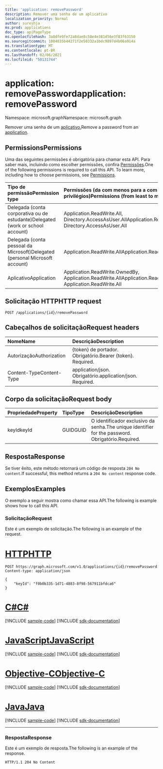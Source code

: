 ```yaml
---
title: 'application: removePassword'
description: Remover uma senha de um aplicativo
localization_priority: Normal
author: sureshja
ms.prod: applications
doc_type: apiPageType
ms.openlocfilehash: 3a8dfe9fe72a8dae8c50e4e381d56e3f83f63150
ms.sourcegitcommit: 1004835b44271f2e50332a1bdc9097d4b06a914a
ms.translationtype: MT
ms.contentlocale: pt-BR
ms.lasthandoff: 02/06/2021
ms.locfileid: "50131744"
---
```

# <a name="application-removepassword"></a><span data-ttu-id="41d9e-103">application: removePassword</span><span class="sxs-lookup"><span data-stu-id="41d9e-103">application: removePassword</span></span>

<span data-ttu-id="41d9e-104">Namespace: microsoft.graph</span><span class="sxs-lookup"><span data-stu-id="41d9e-104">Namespace: microsoft.graph</span></span>

<span data-ttu-id="41d9e-105">Remover uma senha de um [aplicativo.](../resources/application.md)</span><span class="sxs-lookup"><span data-stu-id="41d9e-105">Remove a password from an [application](../resources/application.md).</span></span>

## <a name="permissions"></a><span data-ttu-id="41d9e-106">Permissions</span><span class="sxs-lookup"><span data-stu-id="41d9e-106">Permissions</span></span>

<span data-ttu-id="41d9e-p101">Uma das seguintes permissões é obrigatória para chamar esta API. Para saber mais, incluindo como escolher permissões, confira [Permissões](/graph/permissions-reference).</span><span class="sxs-lookup"><span data-stu-id="41d9e-p101">One of the following permissions is required to call this API. To learn more, including how to choose permissions, see [Permissions](/graph/permissions-reference).</span></span>

| <span data-ttu-id="41d9e-109">Tipo de permissão</span><span class="sxs-lookup"><span data-stu-id="41d9e-109">Permission type</span></span>                        | <span data-ttu-id="41d9e-110">Permissões (da com menos para a com mais privilégios)</span><span class="sxs-lookup"><span data-stu-id="41d9e-110">Permissions (from least to most privileged)</span></span> |
|:---------------------------------------|:--------------------------------------------|
| <span data-ttu-id="41d9e-111">Delegada (conta corporativa ou de estudante)</span><span class="sxs-lookup"><span data-stu-id="41d9e-111">Delegated (work or school account)</span></span>     | <span data-ttu-id="41d9e-112">Application.ReadWrite.All, Directory.AccessAsUser.All</span><span class="sxs-lookup"><span data-stu-id="41d9e-112">Application.ReadWrite.All, Directory.AccessAsUser.All</span></span> |
| <span data-ttu-id="41d9e-113">Delegada (conta pessoal da Microsoft)</span><span class="sxs-lookup"><span data-stu-id="41d9e-113">Delegated (personal Microsoft account)</span></span> | <span data-ttu-id="41d9e-114">Application.ReadWrite.All</span><span class="sxs-lookup"><span data-stu-id="41d9e-114">Application.ReadWrite.All</span></span> |
| <span data-ttu-id="41d9e-115">Aplicativo</span><span class="sxs-lookup"><span data-stu-id="41d9e-115">Application</span></span>                            | <span data-ttu-id="41d9e-116">Application.ReadWrite.OwnedBy, Application.ReadWrite.All</span><span class="sxs-lookup"><span data-stu-id="41d9e-116">Application.ReadWrite.OwnedBy, Application.ReadWrite.All</span></span> |

## <a name="http-request"></a><span data-ttu-id="41d9e-117">Solicitação HTTP</span><span class="sxs-lookup"><span data-stu-id="41d9e-117">HTTP request</span></span>

<!-- { "blockType": "ignored" } -->

```http
POST /applications/{id}/removePassword
```

## <a name="request-headers"></a><span data-ttu-id="41d9e-118">Cabeçalhos de solicitação</span><span class="sxs-lookup"><span data-stu-id="41d9e-118">Request headers</span></span>

| <span data-ttu-id="41d9e-119">Nome</span><span class="sxs-lookup"><span data-stu-id="41d9e-119">Name</span></span>           | <span data-ttu-id="41d9e-120">Descrição</span><span class="sxs-lookup"><span data-stu-id="41d9e-120">Description</span></span>                |
|:---------------|:---------------------------|
| <span data-ttu-id="41d9e-121">Autorização</span><span class="sxs-lookup"><span data-stu-id="41d9e-121">Authorization</span></span>  | <span data-ttu-id="41d9e-p102">{token} de portador. Obrigatório.</span><span class="sxs-lookup"><span data-stu-id="41d9e-p102">Bearer {token}. Required.</span></span>  |
| <span data-ttu-id="41d9e-124">Content-Type</span><span class="sxs-lookup"><span data-stu-id="41d9e-124">Content-Type</span></span>   | <span data-ttu-id="41d9e-p103">application/json. Obrigatório.</span><span class="sxs-lookup"><span data-stu-id="41d9e-p103">application/json. Required.</span></span>|

## <a name="request-body"></a><span data-ttu-id="41d9e-127">Corpo da solicitação</span><span class="sxs-lookup"><span data-stu-id="41d9e-127">Request body</span></span>

| <span data-ttu-id="41d9e-128">Propriedade</span><span class="sxs-lookup"><span data-stu-id="41d9e-128">Property</span></span>  | <span data-ttu-id="41d9e-129">Tipo</span><span class="sxs-lookup"><span data-stu-id="41d9e-129">Type</span></span> | <span data-ttu-id="41d9e-130">Descrição</span><span class="sxs-lookup"><span data-stu-id="41d9e-130">Description</span></span>|
|:----------|:-----|:-----------|
| <span data-ttu-id="41d9e-131">keyId</span><span class="sxs-lookup"><span data-stu-id="41d9e-131">keyId</span></span>     | <span data-ttu-id="41d9e-132">GUID</span><span class="sxs-lookup"><span data-stu-id="41d9e-132">GUID</span></span> | <span data-ttu-id="41d9e-133">O identificador exclusivo da senha.</span><span class="sxs-lookup"><span data-stu-id="41d9e-133">The unique identifier for the password.</span></span> <span data-ttu-id="41d9e-134">Obrigatório.</span><span class="sxs-lookup"><span data-stu-id="41d9e-134">Required.</span></span> |

## <a name="response"></a><span data-ttu-id="41d9e-135">Resposta</span><span class="sxs-lookup"><span data-stu-id="41d9e-135">Response</span></span>

<span data-ttu-id="41d9e-136">Se tiver êxito, este método retornará um código de resposta `204 No content`.</span><span class="sxs-lookup"><span data-stu-id="41d9e-136">If successful, this method returns a `204 No content` response code.</span></span>

## <a name="examples"></a><span data-ttu-id="41d9e-137">Exemplos</span><span class="sxs-lookup"><span data-stu-id="41d9e-137">Examples</span></span>

<span data-ttu-id="41d9e-138">O exemplo a seguir mostra como chamar essa API.</span><span class="sxs-lookup"><span data-stu-id="41d9e-138">The following is example shows how to call this API.</span></span>

### <a name="request"></a><span data-ttu-id="41d9e-139">Solicitação</span><span class="sxs-lookup"><span data-stu-id="41d9e-139">Request</span></span>

<span data-ttu-id="41d9e-140">Este é um exemplo de solicitação.</span><span class="sxs-lookup"><span data-stu-id="41d9e-140">The following is an example of the request.</span></span>

# <a name="http"></a>[<span data-ttu-id="41d9e-141">HTTP</span><span class="sxs-lookup"><span data-stu-id="41d9e-141">HTTP</span></span>](#tab/http)
<!-- {
  "blockType": "request",
  "name": "application_removepassword"
}-->

```http
POST https://graph.microsoft.com/v1.0/applications/{id}/removePassword
Content-type: application/json

{
    "keyId": "f0b0b335-1d71-4883-8f98-567911bfdca6"
}
```
# <a name="c"></a>[<span data-ttu-id="41d9e-142">C#</span><span class="sxs-lookup"><span data-stu-id="41d9e-142">C#</span></span>](#tab/csharp)
[!INCLUDE [sample-code](../includes/snippets/csharp/application-removepassword-csharp-snippets.md)]
[!INCLUDE [sdk-documentation](../includes/snippets/snippets-sdk-documentation-link.md)]

# <a name="javascript"></a>[<span data-ttu-id="41d9e-143">JavaScript</span><span class="sxs-lookup"><span data-stu-id="41d9e-143">JavaScript</span></span>](#tab/javascript)
[!INCLUDE [sample-code](../includes/snippets/javascript/application-removepassword-javascript-snippets.md)]
[!INCLUDE [sdk-documentation](../includes/snippets/snippets-sdk-documentation-link.md)]

# <a name="objective-c"></a>[<span data-ttu-id="41d9e-144">Objective-C</span><span class="sxs-lookup"><span data-stu-id="41d9e-144">Objective-C</span></span>](#tab/objc)
[!INCLUDE [sample-code](../includes/snippets/objc/application-removepassword-objc-snippets.md)]
[!INCLUDE [sdk-documentation](../includes/snippets/snippets-sdk-documentation-link.md)]

# <a name="java"></a>[<span data-ttu-id="41d9e-145">Java</span><span class="sxs-lookup"><span data-stu-id="41d9e-145">Java</span></span>](#tab/java)
[!INCLUDE [sample-code](../includes/snippets/java/application-removepassword-java-snippets.md)]
[!INCLUDE [sdk-documentation](../includes/snippets/snippets-sdk-documentation-link.md)]

---


### <a name="response"></a><span data-ttu-id="41d9e-146">Resposta</span><span class="sxs-lookup"><span data-stu-id="41d9e-146">Response</span></span>

<span data-ttu-id="41d9e-147">Este é um exemplo de resposta.</span><span class="sxs-lookup"><span data-stu-id="41d9e-147">The following is an example of the response.</span></span>

<!-- {
  "blockType": "response",
  "truncated": true,
  "@odata.type": "microsoft.graph.passwordCredential"
} -->

```http
HTTP/1.1 204 No Content
```

<!-- uuid: 16cd6b66-4b1a-43a1-adaf-3a886856ed98
2019-02-04 14:57:30 UTC -->
<!-- {
  "type": "#page.annotation",
  "description": "application: removePassword",
  "keywords": "",
  "section": "documentation",
  "tocPath": ""
}-->


